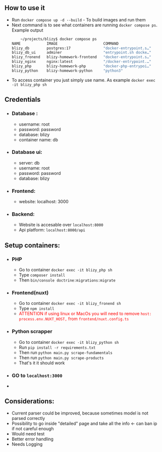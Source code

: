 ## How to use it
- Run `docker compose up -d --build` - To build images and run them
- Next command is to see what containers are running `docker compose ps`. Example output
    ```bash
        ~/projects/blizy$ docker compose ps
    NAME            IMAGE                     COMMAND                  SERVICE    CREATED      STATUS             PORTS
    blizy_db        postgres:17               "docker-entrypoint.s…"   db         5 days ago   Up 2 days          0.0.0.0:5432->5432/tcp
    blizy_db_ui     adminer                   "entrypoint.sh docke…"   db-ui      7 days ago   Up 2 days          0.0.0.0:8080->8080/tcp
    blizy_fronend   blizy-homework-frontend   "docker-entrypoint.s…"   frontend   7 days ago   Up About an hour   0.0.0.0:3000->3000/tcp
    blizy_nginx     nginx:latest              "/docker-entrypoint.…"   nginx      7 days ago   Up 2 days          0.0.0.0:8000->80/tcp
    blizy_php       blizy-homework-php        "docker-php-entrypoi…"   php        5 days ago   Up 2 days          0.0.0.0:9000->9000/tcp
    blizy_python    blizy-homework-python     "python3"                python     3 days ago   Up 2 days          
    
    ```
- To access container you just simply use name. As example `docker exec -it blizy_php sh`

## Credentials
- ### Database :
  - username: root
  - password: password
  - database: blizy 
  - container name: db
- ### Database ui:
  - server: db
  - username: root
  - password: password
  - database: blizy
- ### Frontend:
  - website: localhost: 3000
- ### Backend:
  - Website is accesable over `localhost:8000`
  - Api platform: `localhost:8000/api`

## Setup containers:
- ### PHP
  - Go to container `docker exec -it blizy_php sh`
  - Type `composer install`
  - Then `bin/console doctrine:migrations:migrate`
- ### Frontend(nuxt)
    - Go to container `docker exec -it blizy_fronend sh`
    - Type `npm install`
    - <span style="color:red">ATTENTION  if using linux or MacOs you will need to remove `host: process.env.NUXT_HOST,` from `frontend/nuxt.config.ts` </span>
- ### Python scrapper
  - Go to container `docker exec -it blizy_python sh`
  - Run `pip install -r requirements.txt`
  - Then run `python main.py scrape-fundamentals`
  - Then run `python main.py scrape-products`
  - That's it it should work
- ### GO to `localhost:3000`
- 
## Considerations:
- Current parser could be improved, because sometimes model is not parsed correctly
- Possibility to go inside "detailed" page and take all the info <- can ban ip if not careful enough
- Would need test
- Better error handling
- Needs Logging